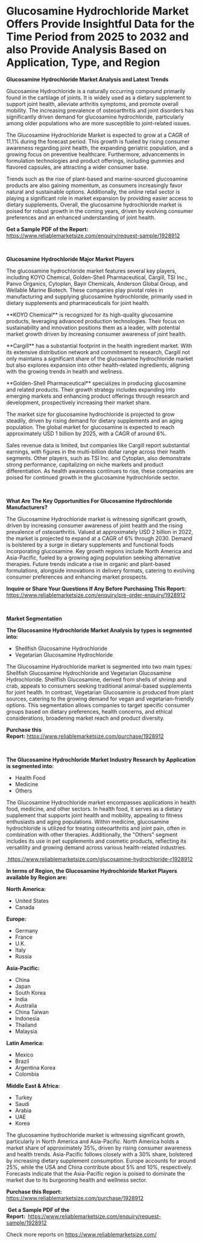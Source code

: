<p><h1>Glucosamine Hydrochloride Market Offers Provide Insightful Data for the Time Period from 2025 to 2032 and also Provide Analysis Based on Application, Type, and Region</h1></p><p><strong>Glucosamine Hydrochloride Market Analysis and Latest Trends</strong></p>
<p><p>Glucosamine Hydrochloride is a naturally occurring compound primarily found in the cartilage of joints. It is widely used as a dietary supplement to support joint health, alleviate arthritis symptoms, and promote overall mobility. The increasing prevalence of osteoarthritis and joint disorders has significantly driven demand for glucosamine hydrochloride, particularly among older populations who are more susceptible to joint-related issues.</p><p>The Glucosamine Hydrochloride Market is expected to grow at a CAGR of 11.1% during the forecast period. This growth is fueled by rising consumer awareness regarding joint health, the expanding geriatric population, and a growing focus on preventive healthcare. Furthermore, advancements in formulation technologies and product offerings, including gummies and flavored capsules, are attracting a wider consumer base. </p><p>Trends such as the rise of plant-based and marine-sourced glucosamine products are also gaining momentum, as consumers increasingly favor natural and sustainable options. Additionally, the online retail sector is playing a significant role in market expansion by providing easier access to dietary supplements. Overall, the glucosamine hydrochloride market is poised for robust growth in the coming years, driven by evolving consumer preferences and an enhanced understanding of joint health.</p></p>
<p><strong>Get a Sample PDF of the Report:&nbsp;</strong> <a href="https://www.reliablemarketsize.com/enquiry/request-sample/1928912?utm_campaign=3175&utm_medium=2&utm_source=Github&utm_content=ia&utm_term=29032025&utm_id=glucosamine-hydrochloride">https://www.reliablemarketsize.com/enquiry/request-sample/1928912</a></p>
<p>&nbsp;</p>
<p><strong>Glucosamine Hydrochloride Major Market Players</strong></p>
<p><p>The glucosamine hydrochloride market features several key players, including KOYO Chemical, Golden-Shell Pharmaceutical, Cargill, TSI Inc., Panvo Organics, Cytoplan, Bayir Chemicals, Anderson Global Group, and Wellable Marine Biotech. These companies play pivotal roles in manufacturing and supplying glucosamine hydrochloride, primarily used in dietary supplements and pharmaceuticals for joint health.</p><p>**KOYO Chemical** is recognized for its high-quality glucosamine products, leveraging advanced production technologies. Their focus on sustainability and innovation positions them as a leader, with potential market growth driven by increasing consumer awareness of joint health.</p><p>**Cargill** has a substantial footprint in the health ingredient market. With its extensive distribution network and commitment to research, Cargill not only maintains a significant share of the glucosamine hydrochloride market but also explores expansion into other health-related ingredients, aligning with the growing trends in health and wellness.</p><p>**Golden-Shell Pharmaceutical** specializes in producing glucosamine and related products. Their growth strategy includes expanding into emerging markets and enhancing product offerings through research and development, prospectively increasing their market share.</p><p>The market size for glucosamine hydrochloride is projected to grow steadily, driven by rising demand for dietary supplements and an aging population. The global market for glucosamine is expected to reach approximately USD 1 billion by 2025, with a CAGR of around 6%.</p><p>Sales revenue data is limited, but companies like Cargill report substantial earnings, with figures in the multi-billion dollar range across their health segments. Other players, such as TSI Inc. and Cytoplan, also demonstrate strong performance, capitalizing on niche markets and product differentiation. As health awareness continues to rise, these companies are poised for continued growth in the glucosamine hydrochloride sector.</p></p>
<p>&nbsp;</p>
<p><strong>What Are The Key Opportunities For Glucosamine Hydrochloride Manufacturers?</strong></p>
<p><p>The Glucosamine Hydrochloride market is witnessing significant growth, driven by increasing consumer awareness of joint health and the rising prevalence of osteoarthritis. Valued at approximately USD 2 billion in 2022, the market is projected to expand at a CAGR of 6% through 2030. Demand is bolstered by a surge in dietary supplements and functional foods incorporating glucosamine. Key growth regions include North America and Asia-Pacific, fueled by a growing aging population seeking alternative therapies. Future trends indicate a rise in organic and plant-based formulations, alongside innovations in delivery formats, catering to evolving consumer preferences and enhancing market prospects.</p></p>
<p><strong>Inquire or Share Your Questions If Any Before Purchasing This Report:</strong> <a href="https://www.reliablemarketsize.com/enquiry/pre-order-enquiry/1928912?utm_campaign=3175&utm_medium=2&utm_source=Github&utm_content=ia&utm_term=29032025&utm_id=glucosamine-hydrochloride">https://www.reliablemarketsize.com/enquiry/pre-order-enquiry/1928912</a></p>
<p>&nbsp;</p>
<p><strong>Market Segmentation</strong></p>
<p><strong>The Glucosamine Hydrochloride Market Analysis by types is segmented into:</strong></p>
<p><ul><li>Shellfish Glucosamine Hydrochloride</li><li>Vegetarian Glucosamine Hydrochloride</li></ul></p>
<p><p>The Glucosamine Hydrochloride market is segmented into two main types: Shellfish Glucosamine Hydrochloride and Vegetarian Glucosamine Hydrochloride. Shellfish Glucosamine, derived from shells of shrimp and crab, appeals to consumers seeking traditional animal-based supplements for joint health. In contrast, Vegetarian Glucosamine is produced from plant sources, catering to the growing demand for vegan and vegetarian-friendly options. This segmentation allows companies to target specific consumer groups based on dietary preferences, health concerns, and ethical considerations, broadening market reach and product diversity.</p></p>
<p><strong>Purchase this Report:&nbsp;</strong><a href="https://www.reliablemarketsize.com/purchase/1928912?utm_campaign=3175&utm_medium=2&utm_source=Github&utm_content=ia&utm_term=29032025&utm_id=glucosamine-hydrochloride">https://www.reliablemarketsize.com/purchase/1928912</a></p>
<p>&nbsp;</p>
<p><strong>The Glucosamine Hydrochloride Market Industry Research by Application is segmented into:</strong></p>
<p><ul><li>Health Food</li><li>Medicine</li><li>Others</li></ul></p>
<p><p>The Glucosamine Hydrochloride market encompasses applications in health food, medicine, and other sectors. In health food, it serves as a dietary supplement that supports joint health and mobility, appealing to fitness enthusiasts and aging populations. Within medicine, glucosamine hydrochloride is utilized for treating osteoarthritis and joint pain, often in combination with other therapies. Additionally, the "Others" segment includes its use in pet supplements and cosmetic products, reflecting its versatility and growing demand across various health-related industries.</p></p>
<p><a href="https://www.reliablemarketsize.com/glucosamine-hydrochloride-r1928912?utm_campaign=3175&utm_medium=2&utm_source=Github&utm_content=ia&utm_term=29032025&utm_id=glucosamine-hydrochloride">&nbsp;https://www.reliablemarketsize.com/glucosamine-hydrochloride-r1928912</a></p>
<p><strong>In terms of Region, the Glucosamine Hydrochloride Market Players available by Region are:</strong></p>
<p>
    <p> <strong> North America: </strong>
        <ul>
            <li>United States</li>
            <li>Canada</li>
        </ul>
        </p> 
    <p> <strong> Europe: </strong>
        <ul>
            <li>Germany</li>
            <li>France</li>
            <li>U.K.</li>
            <li>Italy</li>
            <li>Russia</li>
        </ul>
        </p> 
    <p> <strong> Asia-Pacific: </strong>
        <ul>
            <li>China</li>
            <li>Japan</li>
            <li>South Korea</li>
            <li>India</li>
            <li>Australia</li>
            <li>China Taiwan</li>
            <li>Indonesia</li>
            <li>Thailand</li>
            <li>Malaysia</li>
        </ul>
        </p> 
    <p> <strong> Latin America: </strong>
        <ul>
            <li>Mexico</li>
            <li>Brazil</li>
            <li>Argentina Korea</li>
            <li>Colombia</li>
        </ul>
        </p> 
    <p> <strong> Middle East & Africa: </strong>
        <ul>
            <li>Turkey</li>
            <li>Saudi</li>
            <li>Arabia</li>
            <li>UAE</li>
            <li>Korea</li>
        </ul>
    </p>
    </p>
<p><p>The glucosamine hydrochloride market is witnessing significant growth, particularly in North America and Asia-Pacific. North America holds a market share of approximately 35%, driven by rising consumer awareness and health trends. Asia-Pacific follows closely with a 30% share, bolstered by increasing dietary supplement consumption. Europe accounts for around 25%, while the USA and China contribute about 5% and 10%, respectively. Forecasts indicate that the Asia-Pacific region is poised to dominate the market due to its burgeoning health and wellness sector.</p></p>
<p><strong>Purchase this Report: </strong><a href="https://www.reliablemarketsize.com/purchase/1928912?utm_campaign=3175&utm_medium=2&utm_source=Github&utm_content=ia&utm_term=29032025&utm_id=glucosamine-hydrochloride">https://www.reliablemarketsize.com/purchase/1928912</a></p>
<p>&nbsp;<strong>Get a Sample PDF of the Report:&nbsp;&nbsp;</strong><a href="https://www.reliablemarketsize.com/enquiry/request-sample/1928912?utm_campaign=3175&utm_medium=2&utm_source=Github&utm_content=ia&utm_term=29032025&utm_id=glucosamine-hydrochloride">https://www.reliablemarketsize.com/enquiry/request-sample/1928912</a></p>
<p><strong></strong></p>
<p>Check more reports on <a href="https://www.reliablemarketsize.com/?utm_campaign=3175&utm_medium=2&utm_source=Github&utm_content=ia&utm_term=29032025&utm_id=glucosamine-hydrochloride">https://www.reliablemarketsize.com/</a></p>